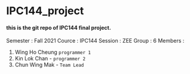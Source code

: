 # IPC144_project

#### this is the git repo of IPC144 final project.

Semester : Fall 2021
Cource : IPC144
Session : ZEE
Group : 6
Members : 
1. Wing Ho Cheung ```programmer 1```
2. Kin Lok Chan - ```programmer 2```
3. Chun Wing Mak - ```Team Lead```